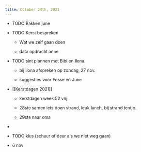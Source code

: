 ```yaml
---
title: October 24th, 2021
---
```


- TODO Bakken june

- TODO Kerst bespreken
	 - Wat we zelf gaan doen 

	 - data opdracht anne

- TODO sint plannen met Bibi en Ilona. 
	 - bij Ilona afspreken op zondag, 27 nov. 

	 - suggesties voor Fosse en June 

- [[Kerstdagen 2021]]
	 - kerstdagen week 52 vrij 

	 - 28ste samen iets doen strand, leuk lunch, bij strand tentje. 

	 - 29ste naar oma 

- 

- TODO klus (schuur of deur als we niet weg gaan)

- 6 nov 

